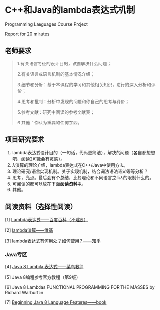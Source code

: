 # C++和Java的lambda表达式机制
Programming Languages Course Project

Report for 20 minutes

## 老师要求

> 1.有关语言特征的设计目的，试图解决什么问题；
>
> 2.有关语言或语言机制的基本情况介绍；
>
> 3.细节和分析：基于本课程的学习和其他相关知识，进行的深入分析和评价；
>
> 4.思考和批判：分析中发现的问题和你自己的思考与评价；
>
> 5.参考文献：研究中阅读的参考文献表；
>
> 6.其他：你认为重要的任何东西。

## 项目研究要求

1. lambda表达式设计目的（一句话，代码更简洁），解决的问题（各自都想想吧，阅读2可能会有灵感）。
2. $\lambda$演算的理论介绍，lambda​表达式在C++/Java中使用方法。
3. 理论研究/语言实现机制。关于实现机制，结合词法语法语义等等分析？
4. 思考，亮点。最后会有个总结，比较理论和不同语言之间$\lambda$的限制什么的。
5. 可阅读的都可以放在下面**阅读资料**中。
6. 其他。

## 阅读资料（选择性阅读）

[1] [Lambda表达式——百度百科（不建议）](https://baike.baidu.com/item/Lambda表达式/4585794)

[2] [lambda演算——维基](https://zh.wikipedia.org/wiki/Λ演算)

[3] [lambda表达式有何用处？如何使用？——知乎](https://www.zhihu.com/question/20125256)

### Java专区

[4] [Java 8 Lambda 表达式——菜鸟教程](https://www.runoob.com/java/java8-lambda-expressions.html)

[5] Java 8编程参考官方教程（第9版）

[6] Java 8 Lambdas FUNCTIONAL PROGRAMMING FOR THE MASSES by Richard Warburton

[7] [Beginning Java 8 Language Features——book](https://b-ok.org/book/2371656/bb9781)

